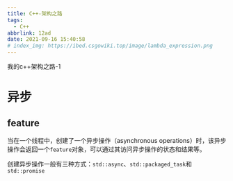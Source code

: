```yaml
---
title: C++-架构之路
tags:
  - C++
abbrlink: 12ad
date: 2021-09-16 15:40:58
# index_img: https://ibed.csgowiki.top/image/lambda_expression.png
---
```


我的c++架构之路-1

<!--more-->

# 异步

## feature

当在一个线程中，创建了一个异步操作（asynchronous operations）时，该异步操作会返回一个`feature`对象，可以通过其访问异步操作的状态和结果等。

创建异步操作一般有三种方式：`std::async`、`std::packaged_task`和`std::promise`

